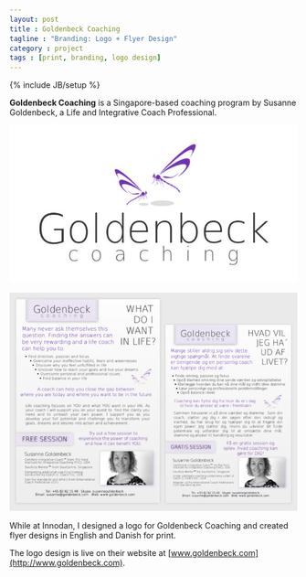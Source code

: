 ```yaml
---
layout: post
title : Goldenbeck Coaching
tagline : "Branding: Logo + Flyer Design"
category : project
tags : [print, branding, logo design]
---
```

{% include JB/setup %}

**Goldenbeck Coaching** is a Singapore-based coaching program by Susanne Goldenbeck, a Life and Integrative Coach Professional.

![Goldenbeck Coaching](/assets/images/goldenbeck.jpg)

![Goldenbeck Coaching](/assets/images/goldenbeck-flyers.jpg)

While at Innodan, I designed a logo for Goldenbeck Coaching and created flyer designs in English and Danish for print. 

The logo design is live on their website at [www.goldenbeck.com](http://www.goldenbeck.com).
